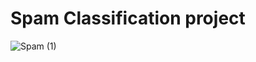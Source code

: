 # Spam Classification project



![Spam (1)](https://github.com/user-attachments/assets/932b2b59-dc4f-4269-9633-416fba69b7b3)
